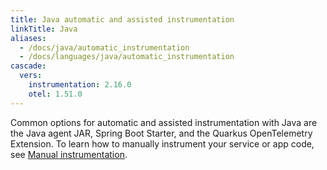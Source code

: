 ```yaml
---
title: Java automatic and assisted instrumentation
linkTitle: Java
aliases:
  - /docs/java/automatic_instrumentation
  - /docs/languages/java/automatic_instrumentation
cascade:
  vers:
    instrumentation: 2.16.0
    otel: 1.51.0
---
```


Common options for automatic and assisted instrumentation with Java are the Java
agent JAR, Spring Boot Starter, and the Quarkus OpenTelemetry Extension. To
learn how to manually instrument your service or app code, see
[Manual instrumentation](/docs/languages/java/instrumentation/).
